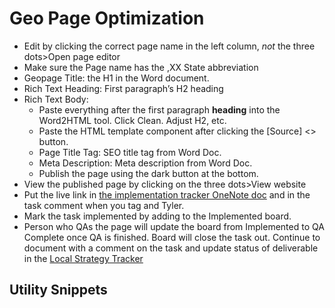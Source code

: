 # Geo Page Optimization


- Edit by clicking the correct page name in the left column, *not* the three dots>Open page editor
- Make sure the Page name has the ,XX State abbreviation
- Geopage Title: the H1 in the Word document.
- Rich Text Heading: First paragraph’s H2 heading
- Rich Text Body:
    - Paste everything after the first paragraph **heading** into the Word2HTML tool. Click Clean. Adjust H2, etc.
    - Paste the HTML template component after clicking the [Source] <> button.
    - Page Title Tag: SEO title tag from Word Doc.
    - Meta Description: Meta description from Word Doc.
    - Publish the page using the dark button at the bottom.
- View the published page by clicking on the three dots>View website
- Put the live link in [the implementation tracker OneNote doc](https://oneupweb.sharepoint.com/sites/localmarketing/_layouts/15/Doc.aspx?sourcedoc=%7b5b70e07d-8986-4311-b652-89f81c07c4fc%7d&action=edit&wd=target%28Implementation.one%7C63218e3a-35e4-44ee-9d32-0d2eebc94973%2FImplementation%20Tracker%20for%20Speed%7Ce61d5783-3283-4ddb-9c36-af6c8ecb65ef%2F%29&wdorigin=NavigationUrl) and in the task comment when you tag and Tyler.
- Mark the task implemented by adding to the Implemented board.
- Person who QAs the page will update the board from Implemented to QA Complete once QA is finished. Board will close the task out. Continue to document with a comment on the task and update status of deliverable in the [Local Strategy Tracker](https://oneupweb.sharepoint.com/:x:/s/client-floorcoveringsinternational/EfKwXOnspC5KvtM0KhJasMEBnPwhZBG3vZKykoTFTr2E-w?e=KhmanZ)

## Utility Snippets

<include from="utility-codes.md" element-id="css-utility-classes"></include>
<include from="utility-codes.md" element-id="button-options"></include>
<include from="utility-codes.md" element-id="one-column-list-style"></include>
<include from="utility-codes.md" element-id="two-column-split-layout"></include>
